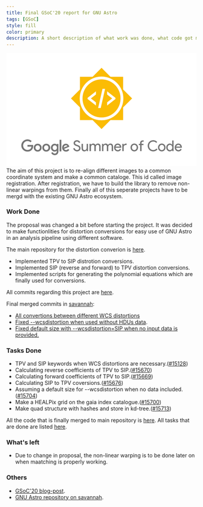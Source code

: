 ```yaml
---
title: Final GSoC'20 report for GNU Astro
tags: [GSoC]
style: fill
color: primary
description: A short description of what work was done, what code got merged, what code didn't get merged, and what's left to do.
---
```


![alt text](../assets/GSoC.png "Google Summer of Code 2020")
The aim of this project is to re-align different images to a common coordinate system and make a common cataloge. This id called image registration. After registration, we have to build the library to remove non-linear warpings from them. Finally all of this seperate projects have to be mergd with the existing GNU Astro ecosystem.

### Work Done

The proposal was changed a bit before starting the project. It was decided to make functionlities for distortion conversions for easy use of GNU Astro in an analysis pipeline using different software.

The main repository for the distortion converion is [here](https://gitlab.com/sachinkumarsingh092/gnuastro-test-files).

- Implemented TPV to SIP distrotion conversions.
- Implemented SIP (reverse and forward) to TPV distortion conversions. 
- Implemented scripts for generating the polynomial equations which are finally used for conversions.

All commits regarding this project are [here](https://gitlab.com/sachinkumarsingh092/gnuastro-test-files/-/commits/master).

Final merged commits in [savannah](http://git.savannah.gnu.org/cgit/gnuastro.git/):

- [All convertions between different WCS distortions](http://git.savannah.gnu.org/cgit/gnuastro.git/commit/?id=7da840d48a1364a339ec48a06d9b6fb2ca5be9ad)
- [Fixed --wcsdistortion when used without HDUs data](http://git.savannah.gnu.org/cgit/gnuastro.git/commit/?id=7dca196b6f7f588482772f3c059866647e812689).
- [Fixed default size with --wcsdistortion=SIP when no input data is provided.](http://git.savannah.gnu.org/cgit/gnuastro.git/commit/?id=808c95dc56baf023928eeab3edf8bc6e3f572de0)


### Tasks Done

- TPV and SIP keywords when WCS distortions are necessary.([#15128](https://savannah.gnu.org/task/index.php?15128))
- Calculating reverse coefficients of TPV to SIP.([#15670](https://savannah.gnu.org/task/index.php?15670))
- Calculating forward coefficients of TPV to SIP.([#15669](https://savannah.gnu.org/task/index.php?15669))
- Calculating SIP to TPV coversions.([#15676](https://savannah.gnu.org/task/index.php?15676))
- Assuming a default size for --wcsdistortion when no data included.([#15704](https://savannah.gnu.org/task/index.php?15704))
- Make a HEALPix grid on the gaia index catalogue.([#15700](https://savannah.gnu.org/task/index.php?15700))
- Make quad structure with hashes and store in kd-tree.([#15713](https://savannah.gnu.org/task/index.php?15713))

All the code that is finally merged to main repository is [here](http://git.savannah.gnu.org/cgit/gnuastro.git/log/?qt=author&q=Sachin+Kumar+Singh).
All tasks that are done are listed [here](https://savannah.gnu.org/task/index.php?go_report=Apply&group=gnuastro&func=browse&set=custom&msort=0&report_id=100&advsrch=0&status_id=0&resolution_id=0&assigned_to=180314&category_id=0&bug_group_id=0&history_search=0&history_field=0&history_event=modified&history_date_dayfd=28&history_date_monthfd=8&history_date_yearfd=2020&chunksz=100&spamscore=5&boxoptionwanted=1#options).

### What's left

- Due to change in proposal, the non-linear warping is to be done later on when maatching is properly working.

### Others

- [GSoC'20 blog-post](https://sachinkumarsingh092.github.io/blog/gsoc-post1).
- [GNU Astro repository on savannah](git.savannah.gnu.org/cgit/gnuastro.git/).
